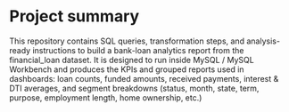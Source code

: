 # Project summary

This repository contains SQL queries, transformation steps, and analysis-ready instructions to build a bank-loan analytics report from the financial_loan dataset. It is designed to run inside MySQL / MySQL Workbench and produces the KPIs and grouped reports used in dashboards: loan counts, funded amounts, received payments, interest & DTI averages, and segment breakdowns (status, month, state, term, purpose, employment length, home ownership, etc.)
